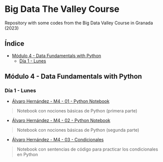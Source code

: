 # Big Data The Valley Course
Repository with some codes from the Big Data Valley Course in Granada (2023)

## Índice
- [Módulo 4 - Data Fundamentals with Python](#m%C3%B3dulo-4---data-fundamentals-with-python)
  - [Día 1 - Lunes](#d%C3%ADa-1---lunes) 

## Módulo 4 - Data Fundamentals with Python

### Día 1 - Lunes

- [Álvaro Hernández - M4 - 01 - Python Notebook](https://github.com/alvaroHdZ95/big_data_the_valley_course/blob/main/Dia%201/%C3%81lvaro%20Hern%C3%A1ndez%20-%20M4%20-%2001%20-%20Python%20Notebook.ipynb)
> Notebook con nociones básicas de Python (primera parte)
- [Álvaro Hernández - M4 - 02 - Python Notebook](https://github.com/alvaroHdZ95/big_data_the_valley_course/blob/main/Dia%201/%C3%81lvaro%20Hern%C3%A1ndez%20-%20M4%20-%2002%20-%20Python%20Notebook.ipynb)
> Notebook con nociones básicas de Python (segunda parte)
- [Álvaro Hernández - M4 - 03 - Condicionales](https://github.com/alvaroHdZ95/big_data_the_valley_course/blob/main/Dia%201/%C3%81lvaro%20Hern%C3%A1ndez%20-%20M4%20-%2003%20-%20Condicionales.ipynb)
> Notebook con sentencias de código para practicar los condicionales en Python
